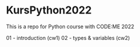 # KursPython2022

This is a repo for Python course with CODE:ME 2022

01 - introduction (cw1)
02 - types & variables (cw2)